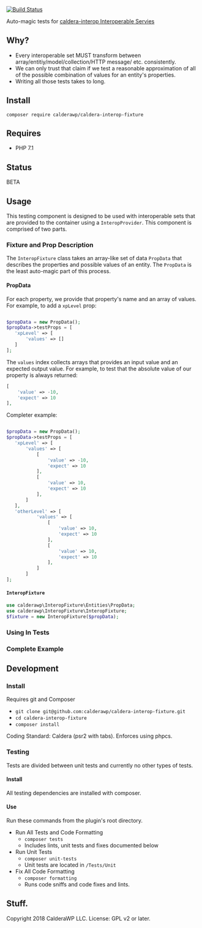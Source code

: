 [![Build Status](https://travis-ci.org/calderawp/caldera-interop-fixture.svg?branch=master)](https://travis-ci.org/calderawp/caldera-interop-fixture)

Auto-magic tests for [caldera-interop Interoperable Servies](https://github.com/CalderaWP/caldera-interop/blob/processor/src/Service/README.md)
## Why?
* Every interoperable set MUST transform between array/entitiy/model/collection/HTTP message/ etc. consistently.
* We can only trust that claim if we test a reasonable approximation of all of the possible combination of values for an entity's properties.
* Writing all those tests takes to long.

## Install
`composer require calderawp/caldera-interop-fixture`

## Requires
* PHP 7.1

## Status
BETA
## Usage
This testing component is designed to be used with interoperable sets that are provided to the container using a `InteropProvider`. This component is comprised of two parts.

### Fixture and Prop Description
The `InteropFixture` class takes an array-like set of data `PropData` that describes the properties and possible values of an entity. The `PropData` is the least auto-magic part of this process.


#### PropData
For each property, we provide that property's name and an array of values. For example, to add a `xpLevel` prop:
 
 ```php

$propData = new PropData();
$propData->testProps = [
    'xpLevel' => [
        'values' => []
    ]
];
```
 
The `values` index collects arrays that provides an input value and an expected output value. For example, to test that the absolute value of our property is always returned:

```php
[
    'value' => -10,
    'expect' => 10
],

```

Completer example:
 
 ```php

$propData = new PropData();
$propData->testProps = [
    'xpLevel' => [
        'values' => [
            [
                'value' => -10,
                'expect' => 10
            ],
            [
                'value' => 10,
                'expect' => 10
            ],
        ]
    ],
    'otherLevel' => [
            'values' => [
                [
                    'value' => 10,
                    'expect' => 10
                ],
                [
                    'value' => 10,
                    'expect' => 10
                ],
            ]
        ]
];
```

#### `InteropFixture`
```php
use calderawp\InteropFixture\Entities\PropData;
use calderawp\InteropFixture\InteropFixture;
$fixture = new InteropFixture($propData);
```


### Using In Tests


### Complete Example

## Development


### Install
Requires git and Composer

* `git clone git@github.com:calderawp/caldera-interop-fixture.git`
* `cd caldera-interop-fixture`
* `composer install`

Coding Standard: Caldera (psr2 with tabs). Enforces using phpcs.

### Testing
Tests are divided between unit tests and currently no other types of tests.

#### Install
All testing dependencies are installed with composer.
#### Use
Run these commands from the plugin's root directory.

* Run All Tests and Code Formatting
    - `composer tests`
    - Includes lints, unit tests and fixes documented below
* Run Unit Tests
    - `composer unit-tests`
    - Unit tests are located in `/Tests/Unit`
* Fix All Code Formatting
    - `composer formatting`
    - Runs code sniffs and code fixes and lints.
  

## Stuff.
Copyright 2018 CalderaWP LLC. License: GPL v2 or later.
